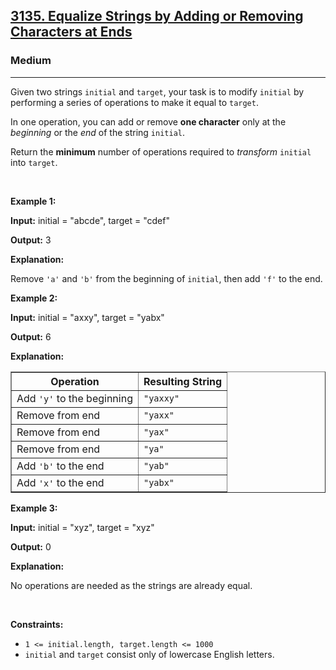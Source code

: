 <h2><a href="https://leetcode.com/problems/equalize-strings-by-adding-or-removing-characters-at-ends/">3135. Equalize Strings by Adding or Removing Characters at Ends</a></h2><h3>Medium</h3><hr><div><p>Given two strings <code>initial</code> and <code>target</code>, your task is to modify <code>initial</code> by performing a series of operations to make it equal to <code>target</code>.</p>

<p>In one operation, you can add or remove <strong>one character</strong> only at the <em>beginning</em> or the <em>end</em> of the string <code>initial</code>.</p>

<p>Return the <strong>minimum</strong> number of operations required to <em>transform</em> <code>initial</code> into <code>target</code>.</p>

<p>&nbsp;</p>
<p><strong class="example">Example 1:</strong></p>

<div class="example-block">
<p><strong>Input:</strong> <span class="example-io">initial = "abcde", target = "cdef"</span></p>

<p><strong>Output:</strong> 3</p>

<p><strong>Explanation:</strong></p>

<p>Remove <code>'a'</code> and <code>'b'</code> from the beginning of <code>initial</code>, then add <code>'f'</code> to the end.</p>
</div>

<p><strong class="example">Example 2:</strong></p>

<div class="example-block">
<p><strong>Input:</strong> <span class="example-io">initial = "axxy", target = "yabx"</span></p>

<p><strong>Output:</strong> 6</p>

<p><strong>Explanation:</strong></p>

<table border="1">
	<tbody>
		<tr>
			<th>Operation</th>
			<th>Resulting String</th>
		</tr>
		<tr>
			<td>Add <code>'y'</code> to the beginning</td>
			<td><code>"yaxxy"</code></td>
		</tr>
		<tr>
			<td>Remove from end</td>
			<td><code>"yaxx"</code></td>
		</tr>
		<tr>
			<td>Remove from end</td>
			<td><code>"yax"</code></td>
		</tr>
		<tr>
			<td>Remove from end</td>
			<td><code>"ya"</code></td>
		</tr>
		<tr>
			<td>Add <code>'b'</code> to the end</td>
			<td><code>"yab"</code></td>
		</tr>
		<tr>
			<td>Add <code>'x'</code> to the end</td>
			<td><code>"yabx"</code></td>
		</tr>
	</tbody>
</table>
</div>

<p><strong class="example">Example 3:</strong></p>

<div class="example-block">
<p><strong>Input:</strong> <span class="example-io">initial = "xyz", target = "xyz"</span></p>

<p><strong>Output:</strong> <span class="example-io">0</span></p>

<p><strong>Explanation:</strong></p>

<p>No operations are needed as the strings are already equal.</p>
</div>

<p>&nbsp;</p>
<p><strong>Constraints:</strong></p>

<ul>
	<li><code>1 &lt;= initial.length, target.length &lt;= 1000</code></li>
	<li><code>initial</code> and <code>target</code> consist only of lowercase English letters.</li>
</ul>
</div>
